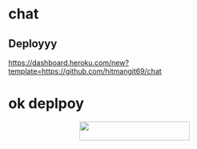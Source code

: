 # chat

## Deployyy
https://dashboard.heroku.com/new?template=https://github.com/hitmangit69/chat

# ok deplpoy

<p align="center"><a href="https://dashboard.heroku.com/new?template=https://dashboard.heroku.com/new?template=https://github.com/hitmangit69/chat
"> <img src="https://img.shields.io/badge/Deploy%20To%20Heroku-black?style=for-the-badge&logo=heroku" width="220" height="38.45"/></a></p>


